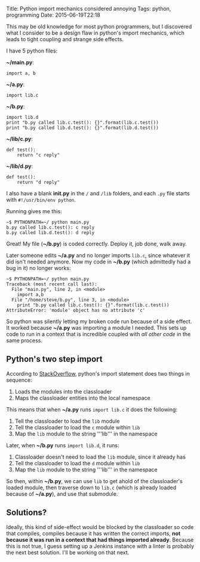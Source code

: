 Title: Python import mechanics considered annoying
Tags: python, programming
Date: 2015-06-19T22:18

This may be old knowledge for most python programmers, but I discovered what I consider to be a design flaw in python's import mechanics, which leads to tight coupling and strange side effects.

I have 5 python files:

**~/main.py**:

    import a, b

**~/a.py**:

    import lib.c

**~/b.py**:

    import lib.d
    print "b.py called lib.c.test(): {}".format(lib.c.test())
    print "b.py called lib.d.test(): {}".format(lib.d.test())

**~/lib/c.py**:

    def test():
        return "c reply"

**~/lib/d.py**:

    def test():
        return "d reply"

I also have a blank **__init__.py** in the `/` and `/lib` folders, and each `.py` file starts with `#!/usr/bin/env python`.

Running gives me this:

    ~$ PYTHONPATH=~/ python main.py
    b.py called lib.c.test(): c reply
    b.py called lib.d.test(): d reply

Great! My file (**~/b.py**) is coded correctly. Deploy it, job done, walk away.

Later someone edits **~/a.py** and no longer imports `lib.c`, since whatever it did isn't needed anymore. Now my code in **~/b.py** (which admittedly had a bug in it) no longer works:

    ~$ PYTHONPATH=~/ python main.py
    Traceback (most recent call last):
      File "main.py", line 2, in <module>
        import a,b
      File "/home/steve/b.py", line 3, in <module>
        print "b.py called lib.c.test(): {}".format(lib.c.test())
    AttributeError: 'module' object has no attribute 'c'

So python was silently letting my broken code run because of a side effect. It worked because **~/a.py** was importing a module I needed. This sets up code to run in a context that is incredible coupled with *all other code* in the same process.

## Python's two step import

According to [StackOverflow][import-mechanics], python's import statement does two things in sequence:

1. Loads the modules into the classloader
2. Maps the classloader entities into the local namespace

This means that when **~/a.py** runs `import lib.c` it does the following:

1. Tell the classloader to load the `lib` module
2. Tell the classloader to load the `c` module within `lib`
3. Map the `lib` module to the string '''lib''' in the namespace

Later, when **~/b.py** runs `import lib.d`, it runs:

1. Classloader doesn't need to load the `lib` module, since it already has
2. Tell the classloader to load the `d` module within `lib`
3. Map the `lib` module to the string '''lib''' in the namespace

So then, within **~/b.py**, we can use `lib` to get ahold of the classloader's loaded module, then traverse down to `lib.c` (which is already loaded because of **~/a.py**), and use that submodule.

## Solutions?

Ideally, this kind of side-effect would be blocked by the classloader so code that compiles, compiles because it has written the correct imports, **not because it was run in a context that had things imported already**. Because this is not true, I guess setting up a Jenkins instance with a linter is probably the next best solution. I'll be working on that next.

[import-mechanics]: http://stackoverflow.com/questions/1917958/python-import-mechanics

